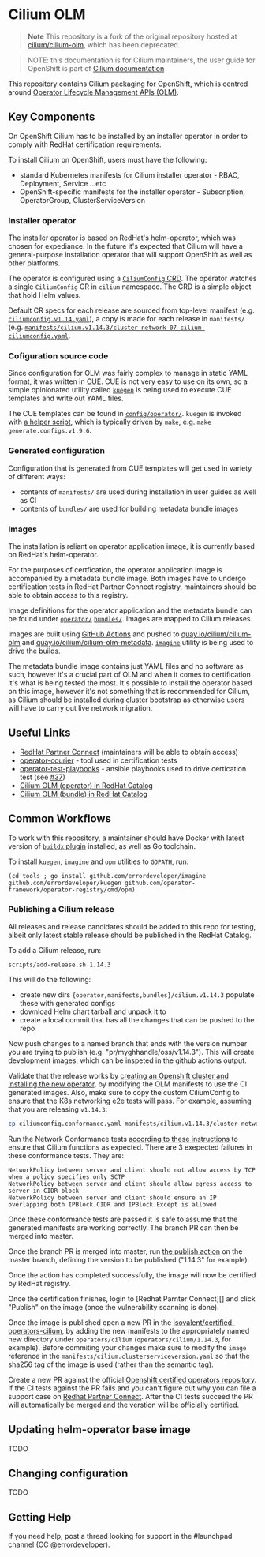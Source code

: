 # Cilium OLM

> **Note**
> This repository is a fork of the original repository hosted at [cilium/cilium-olm](https://github.com/cilium/cilium-olm), which has been deprecated.

> NOTE: this documentation is for Cilium maintainers, the user guide for OpenShift is part of [Cilium documentation][okd-gsg]

This repository contains Cilium packaging for OpenShift, which is centred around [Operator Lifecycle Management APIs (OLM)][olm].

## Key Components

On OpenShift Cilium has to be installed by an installer operator in order to comply with RedHat certification requirements.

To install Cilium on OpenShift, users must have the following:

- standard Kubernetes manifests for Cilium installer operator - RBAC, Deployment, Service ...etc
- OpenShift-specific manifests for the installer operator - Subscription, OperatorGroup, ClusterServiceVersion

### Installer operator

The installer operator is based on RedHat's helm-operator, which was chosen for expediance. In the future it's expected that Cilium will have a general-purpose installation operator that will support OpenShift as well as other platforms.

The operator is configured using a [`CiliumConfig` CRD](config/crd/cilium.io_cilumconfigs.yaml). The operator watches a single `CiliumConfig` CR in `cilium` namespace. The CRD is a simple object that hold Helm values.

Default CR specs for each release are sourced from top-level manifest (e.g. [`ciliumconfig.v1.14.yaml`](ciliumconfig.v1.14.yaml)), a copy is made for each release in `manifests/` (e.g. [`manifests/cilium.v1.14.3/cluster-network-07-cilium-ciliumconfig.yaml`](manifests/cilium.v1.14.3/cluster-network-07-cilium-ciliumconfig.yaml).

### Cofiguration source code

Since configuration for OLM was fairly complex to manage in static YAML format, it was written in [CUE](https://cuelang.org/).
CUE is not very easy to use on its own, so a simple opinionated utility called [`kuegen`][kuegen] is being used to execute CUE templates and write out YAML files.

The CUE templates can be found in [`config/operator/`](config/operator/). `kuegen` is invoked with [a helper script](scripts/generate-configs.sh), which is typically driven by `make`, e.g. `make generate.configs.v1.9.6`.

### Generated configuration

Configuration that is generated from CUE templates will get used in variety of different ways:

- contents of `manifests/` are used during installation in user guides as well as CI
- contents of `bundles/` are used for building metadata bundle images

### Images

The installation is reliant on operator application image, it is currently based on RedHat's helm-operator.

For the purposes of certfication, the operator application image is accompanied by a metadata bundle image. Both images have to undergo certification tests in RedHat Partner Connect registry, maintainers should be able to obtain access to this registry.

Image definitions for the operator application and the metadata bundle can be found under [`operator/`](operator) [`bundles/`](bundles). Images are mapped to Cilium releases.

Images are built using [GitHub Actions][] and pushed to [quay.io/cilium/cilium-olm](https://quay.io/cilium/cilium-olm) and [quay.io/cilium/cilium-olm-metadata](https://quay.io/cilium/cilium-olm-metadata). [`imagine`](https://github.com/errordeveloper/imagine) utility is being used to drive the builds.

The metadata bundle image contains just YAML files and no software as such, however it's a crucial part of OLM and when it comes to certification it's what is being tested the most. It's possible to install the operator based on this image, however it's not something that is recommended for Cilium, as Cilium should be installed during cluster bootstrap as otherwise users will have to carry out live network migration.

## Useful Links

- [RedHat Partner Connect][] (maintainers will be able to obtain access)
- [operator-courier](https://github.com/operator-framework/operator-courier) - tool used in certification tests
- [operator-test-playbooks](https://github.com/redhat-openshift-ecosystem/operator-test-playbooks) - ansible playbooks used to drive certication test (see [#37](https://github.com/cilium/cilium-olm/issues/37))
- [Cilium OLM (operator) in RedHat Catalog](https://catalog.redhat.com/software/containers/isovalent/cilium-olm/5ff7310e293738682042b1dd)
- [Cilium OLM (bundle) in RedHat Catalog](https://catalog.redhat.com/software/containers/isovalent/cilium-olm-metadata/603fd17f69aea331dde395e4)

[RedHat Partner Connect]: https://connect.redhat.com
[rhpc-projects]: https://connect.redhat.com/projects
[GitHub Actions]: ../../actions/workflows/pr.yaml

[okd-gsg]: https://docs.cilium.io/en/stable/installation/k8s-install-openshift-okd/
[olm]: https://docs.openshift.com/container-platform/4.14/operators/understanding/olm/olm-understanding-olm.html
[kuegen]: https://github.com/errordeveloper/kuegen

## Common Workflows

To work with this repository, a maintainer should have Docker with latest version of [`buildx` plugin](https://github.com/docker/buildx) installed, as well as Go toolchain.

To install `kuegen`, `imagine` and `opm` utilities to `GOPATH`, run:

```
(cd tools ; go install github.com/errordeveloper/imagine github.com/errordeveloper/kuegen github.com/operator-framework/operator-registry/cmd/opm)
```

### Publishing a Cilium release

All releases and release candidates should be added to this repo for testing, albeit only latest stable release should be published in the RedHat Catalog.

To add a Cilium release, run:

```
scripts/add-release.sh 1.14.3
```

This will do the following:

- create new dirs `{operator,manifests,bundles}/cilium.v1.14.3` populate these with generated configs
- download Helm chart tarball and unpack it to 
- create a local commit that has all the changes that can be pushed to the repo

Now push changes to a named branch that ends with the version number you are trying to publish (e.g. "pr/myghhandle/oss/v1.14.3").
This will create development images, which can be inspeted in the github actions output.

Validate that the release works by [creating an Openshift cluster and installing the new operator](https://docs.cilium.io/en/latest/installation/k8s-install-openshift-okd/#k8s-install-openshift-okd), by modifying the OLM manifests to use the CI generated images.
Also, make sure to copy the custom CiliumConfig to ensure that the K8s networking e2e tests will pass. For example,
assuming that you are releasing `v1.14.3`:

```bash
cp ciliumconfig.conformance.yaml manifests/cilium.v1.14.3/cluster-network-07-cilium-ciliumconfig.yaml
```

Run the Network Conformance tests [according to these instructions](https://redhat-connect.gitbook.io/openshift-badges/badges/container-network-interface-cni/workflow/running-the-cni-tests) to ensure that Cilium functions as expected. There are 3 exepected failures in these conformance tests. They are:

```
NetworkPolicy between server and client should not allow access by TCP when a policy specifies only SCTP
NetworkPolicy between server and client should allow egress access to server in CIDR block
NetworkPolicy between server and client should ensure an IP overlapping both IPBlock.CIDR and IPBlock.Except is allowed
```
Once these conformance tests are passed it is safe to assume that the generated manifests are working correctly.
The branch PR can then be merged into master.

Once the branch PR is merged into master, run [the publish action](https://github.com/isovalent/olm-for-cilium/actions/workflows/publish.yaml) on the
master branch, defining the version to be published ("1.14.3" for example).

Once the action has completed successfully, the image will now be certified by RedHat registry. 

Once the certification finishes, login to [Redhat Parnter Connect][] and click "Publish" on the image (once the vulnerability scanning is done).

Once the image is published open a new PR in the [isovalent/certified-operators-cilium](https://github.com/isovalent/certified-operators-cilium), by adding the
new manifests to the appropriately named new directory under `operators/cilium` (`operators/cilium/1.14.3`, for example).
Before commiting your changes make sure to modify the `image` reference in the `manifests/cilium.clusterserviceversion.yaml` so that
the sha256 tag of the image is used (rather than the semantic tag).

Create a new PR against the official [Openshift certified operators repository](https://github.com/redhat-openshift-ecosystem/certified-operators).
If the CI tests against the PR fails and you can't figure out why you can file a support case on [Redhat Partner Connect][]. After the CI tests
succeed the PR will automatically be merged and the verstion will be officially certified.


## Updating helm-operator base image

TODO

## Changing configuration

TODO

## Getting Help

If you need help, post a thread looking for support in the #launchpad channel (CC @errordeveloper).
